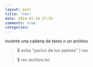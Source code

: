 ```yaml
---
layout: post
title: "rev"
date: 2014-01-28 17:52
comments: true
categories: 
---
```

invierte una cadena de texto o un archivo

>$ echo "perico de los palotes" | rev

>$ rev archivo.txt 

